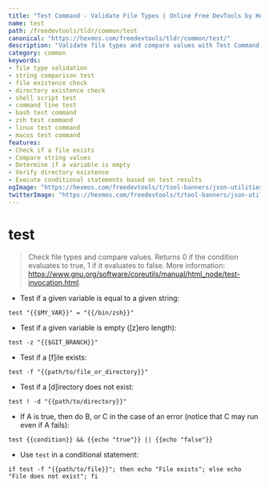 ```yaml
---
title: "Test Command - Validate File Types | Online Free DevTools by Hexmos"
name: test
path: /freedevtools/tldr/common/test
canonical: "https://hexmos.com/freedevtools/tldr/common/test/"
description: "Validate file types and compare values with Test Command. Determine file existence and compare strings. Free online tool, no registration required."
category: common
keywords:
- file type validation
- string comparison test
- file existence check
- directory existence check
- shell script test
- command line test
- bash test command
- zsh test command
- linux test command
- macos test command
features:
- Check if a file exists
- Compare string values
- Determine if a variable is empty
- Verify directory existence
- Execute conditional statements based on test results
ogImage: "https://hexmos.com/freedevtools/t/tool-banners/json-utilities-banner.png"
twitterImage: "https://hexmos.com/freedevtools/t/tool-banners/json-utilities-banner.png"
---
```


# test

> Check file types and compare values.
> Returns 0 if the condition evaluates to true, 1 if it evaluates to false.
> More information: <https://www.gnu.org/software/coreutils/manual/html_node/test-invocation.html>.

- Test if a given variable is equal to a given string:

`test "{{$MY_VAR}}" = "{{/bin/zsh}}"`

- Test if a given variable is empty ([z]ero length):

`test -z "{{$GIT_BRANCH}}"`

- Test if a [f]ile exists:

`test -f "{{path/to/file_or_directory}}"`

- Test if a [d]irectory does not exist:

`test ! -d "{{path/to/directory}}"`

- If A is true, then do B, or C in the case of an error (notice that C may run even if A fails):

`test {{condition}} && {{echo "true"}} || {{echo "false"}}`

- Use `test` in a conditional statement:

`if test -f "{{path/to/file}}"; then echo "File exists"; else echo "File does not exist"; fi`
